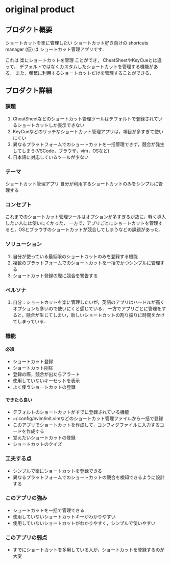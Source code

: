 # original product

## プロダクト概要
ショートカットを楽に管理したい
ショートカット好き向けの
shortcuts manager (仮) は
ショートカット管理アプリです.

これは 楽にショートカットを管理 ことができ，
CheatSheetやKeyCueとは違って，
デフォルトではなくカスタムしたショートカットを管理する機能がある．
また，頻繁に利用するショートカットだけを管理することができる．

## プロダクト詳細

### 課題
1. CheatSheetなどのショートカット管理ツールはデフォルトで登録されているショートカットしか表示できない
1. KeyCueなどのリッチなショートカット管理アプリは，項目が多すぎて使いにくい
1. 異なるプラットフォームでのショートカットを一括管理できず，競合が発生してしまう(VSCode，ブラウザ，vim，OSなど)
1. 日本語に対応しているツールが少ない


### テーマ
ショートカット管理アプリ
自分が利用するショートカットのみをシンプルに管理する

### コンセプト
これまでのショートカット管理ツールはオプションが多すぎるが故に，軽く導入したい人には使いにくかった．
一方で，アプリごとにショートカットを管理すると，OSとブラウザのショートカットが競合してしまうなどの課題があった．

### ソリューション 
1. 自分が使っている最低限のショートカットのみを登録する機能
1. 複数のプラットフォームでのショートカットを一括でかつシンプルに管理する
1. ショートカット登録の際に競合を警告する

### ペルソナ
1. 自分：ショートカットを楽に管理したいが，英語のアプリはハードルが高くオプションも多いので使いにくと感じている．
一方でアプリごとに管理をすると，競合が生じてしまい，新しいショートカットの割り振りに時間をかけてしまっている．

### 機能
#### 必須
* ショートカット登録
* ショートカット削除
* 登録の際，競合が出たらアラート
* 使用していないキーセットを表示
* よく使うショートカットの登録
#### できたら良い
* デフォルトのショートカットがすでに登録されている機能
* ~/.config/nvim/init.vimなどのショートカット管理ファイルから一括で登録
* このアプリでショートカットを作成して，コンフィグファイルに入力するコードを作成する
* 覚えたいショートカットの登録
* ショートカットのクイズ
### 工夫する点 
* シンプルで楽にショートカットを登録できる
* 異なるプラットフォームでのショートカットの競合を検知できるように設計する
### このアプリの強み
* ショートカットを一括で管理できる
* 使用していないショートカットキーがわかりやすい
* 使用していないショートカットがわかりやすく，シンプルで使いやすい
### このアプリの弱点
* すでにショートカットを多用している人が，ショートカットを登録するのが大変